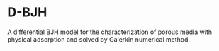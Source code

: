 # D-BJH
A differential BJH model for the characterization of porous media with physical adsorption and solved by Galerkin numerical method.
